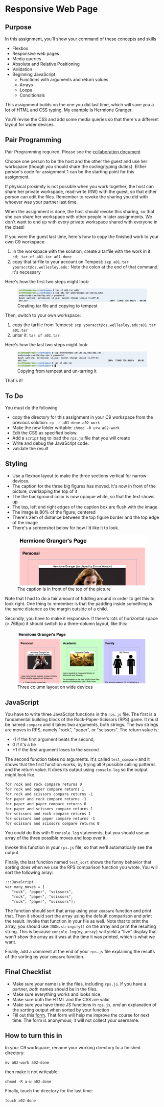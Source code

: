 # Responsive Web Page

## Purpose

In this assignment, you'll show your command of these concepts and skills

* Flexbox
* Responsive web pages
* Media queries
* Absolute and Relative Positioning
* Validation
* Beginning JavaScript
    * Functions with arguments and return values
    * Arrays
	* Loops
	* Conditionals

This assignment builds on the one you did last time, which will save
you a lot of HTML and CSS typing. My example is Hermione Granger.

You'll revise the CSS and add some media queries so that there's a
different layout for wider devices. 

## Pair Programming

Pair Programming required. Please see the [collaboration document](https://docs.google.com/a/wellesley.edu/spreadsheets/d/1j2OovDGNy2IOdtfvNsYRLG2NwD_4MH_GIoPNryb3FtU/edit?usp=sharing)


Choose one person to be the host and the other the guest and use her
workspace (though you should share the coding/typing duties). Either
person's code for assignment 1 can be the starting point for this
assignment.

If physical proximity is not possible when you work together, the host
can share her private workspace, read-write (RW) with the guest, so
that either person can edit the files. Remember to revoke the sharing
you did with whoever was your partner last time.

When the assignment is done, the host should revoke this sharing, so that
she can share her workspace with other people in later assignments. We
don't want to end up with every private workspace shared with everyone in
the class!

If you were the guest last time, here's how to copy the finished work
to your own C9 workspace:

1. In the workspace with the solution, create a tarfile with the work
in it:  `cd; tar cf a01.tar a01-done`
1. copy that tarfile to your account on Tempest:
`scp a01.tar youracct@cs.wellesley.edu:` Note the colon at the end of
that command; it's necessary

Here's how the first two steps might look:
<figure>
<img src="scp-to-tempest.png">
<figcaption>Creating tar file and copying to tempest</figcaption>
</figure>

Then, switch to your own workspace:

1. copy the tarfile from Tempest: `scp youracct@cs.wellesley.edu:a01.tar a01.tar`
1. untar it: `tar xf a01.tar`

Here's how the last two steps might look:
<figure>
<img src="scp-from-tempest.png">
<figcaption>Copying from tempest and un-tarring it</figcaption>
</figure>

That's it!

## To Do

You must do the following

* copy the directory for this assignment in your C9 workspace from the
previous solution:  `cp -r a01-done a02-work`
* Make the new folder writable:  `chmod -R u+w a02-work`
* Edit the CSS as specified below.
* Add a `script` tag to load the `rps.js` file that you will create 
* Write and debug the JavaScript code. 
* validate the result

## Styling

* Use a flexbox layout to make the three sections vertical for narrow devices.
* The caption for the three big figures has moved. It's now in front of the picture, overlapping the top of it
* The the background color is now opaque white, so that the text shows up
* The top, left and right edges of the caption box are flush with the image.
* The image is 80% of the figure, centered
* There's 2em of distance between the top figure border and the top edge of the image
* There's a screenshot below for how I'd like it to look. 

<figure>
<img src="top-caption.png">
<figcaption>The caption is in front of the top of the picture</figcaption>
</figure>

Note that I had to do a fair amount of fiddling around in order to get
this to look right. One thing to remember is that the padding inside
something is the same distance as the margin outside of a child.

Secondly, you have to make it responsive. If there's lots of
horizontal space (> 768px) it should switch to a three-column layout,
like this:

<figure>
<img src="three-column-layout.png">
<figcaption>Three column layout on wide devices</figcaption>
</figure>

## JavaScript

You have to write three JavaScript functions in the `rps.js` file. The
first is a fundamental building block of the Rock-Paper-Scissors (RPS)
game.  It must be named `compare` and it takes two arguments, both
strings. The two strings are moves in RPS, namely "rock", "paper", or
"scissors". The return value is:

* -1 if the first argument beats the second,
* 0 if it's a tie
* +1 if the first argument loses to the second

The second function takes no arguments. It's called `test_compare` and
it shows that the first function works, by trying all 9 possible
calling patterns and the return value. It does its output using
`console.log` so the output might look like:

```
for rock and rock compare returns 0
for rock and paper compare returns 1
for rock and scissors compare returns -1
for paper and rock compare returns -1
for paper and paper compare returns 0
for paper and scissors compare returns 1
for scissors and rock compare returns 1
for scissors and paper compare returns -1
for scissors and scissors compare returns 0
```

You could do this with 9 `console.log` statements, but you should use
an array of the three possible moves and loop over it.

Invoke this function in your `rps.js` file, so that we'll automatically see the output.

Finally, the last function named `test_sort` shows the funny behavior that
sorting does when we use the RPS comparison function you wrote. You will
sort the following array:

```
:::JavaScript
var many_moves = [
   "rock", "paper", "scissors",
   "rock", "paper", "scissors",
   "rock", "paper", "scissors"];
```

The function should sort that array using your `compare` function and
print that. Then it should sort the array using the default comparison and
print the result. Invoke that function in your file as well.  Note that to
print the array, you should use `JSON.stringify()` on the array and print
the resulting string. This is because `console.log(my_array)` will yield a
"live" display that won't show the array as it was at the time it was
printed, which is what we want.

Finally, add a comment at the end of your `rps.js` file explaining the
results of the sorting by your `compare` function.

## Final Checklist

* Make sure your name is in the files, including `rps.js`. If you have a partner, *both* names should be in the files.
* Make sure everything works and looks nice
* Make sure both the HTML and the CSS are valid
* Make sure you have three JS functions in `rps.js`, *and* an explanation of
the sorting output when sorted by your function
* Fill out this [form](https://goo.gl/forms/s9vSB3aF8hI7Kaqj1). That form will help me improve the course for next time. The form is anonymous; it will not collect your username.

## How to turn this in

In your C9 workspace, rename your working directory to a finished directory:

`mv a02-work a02-done`

then make it not writeable:

`chmod -R a-w a02-done`

Finally, touch the directory for the last time:

`touch a02-done`

